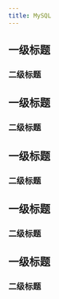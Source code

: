 ```yaml
---
title: MySQL
---
```


## 一级标题

### 二级标题

## 一级标题

### 二级标题

## 一级标题

### 二级标题

## 一级标题

### 二级标题

## 一级标题

### 二级标题
